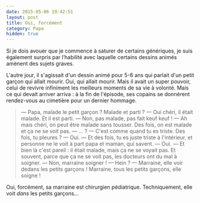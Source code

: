 ```yaml
---
date: 2015-05-06 19:42:51
layout: post
title: Oui, forcément
category: Papa
hidden: true
---
```


Si je dois avouer que je commence à saturer de certains génériques, je suis également surpris par l’habilité avec laquelle certains dessins animés amènent des sujets graves.

L'autre jour, il s'agissait d'un dessin animé pour 5-6 ans qui parlait d'un petit garçon qui allait mourir. Oui, qui allait mourir. Mais il avait un super pouvoir, celui de revivre infiniment les meilleurs moments de sa vie à volonté. Mais ce qui devait arriver arriva : à la fin de l'épisode, ses copains se donnèrent rendez-vous au cimetière pour un dernier hommage.

> — Papa, malade le petit garçon ? Malade et parti ?
> — Oui chéri, il était malade. Et il est parti.
> — Non, pas malade, pas fait keuf keuf !
> — Ah mais chéri, on peut être malade sans tousser. Des fois, on est malade et ça ne se voit pas.
> — ... ?
> — C'est comme quand tu es triste. Des fois, tu pleures ?
> — Oui.
> — Et des fois, tu es juste triste à l'intérieur, et personne ne le voit à part papa et maman, qui savent.
> — Oui.
> — Et bien là c'est pareil : il était malade, mais ça ne se voyait pas. Et souvent, parce que ça ne se voit pas, les docteurs ont du mal à soigner.
> — Non, marraine soigner !
> — Hein ?
> — Marraine, elle voir dedans les petits garçons ! Marraine, tous les petits garçons, elle soigne !

Oui, forcément, sa marraine est chirurgien pédiatrique. Techniquement, elle voit _dans_ les petits garçons...
